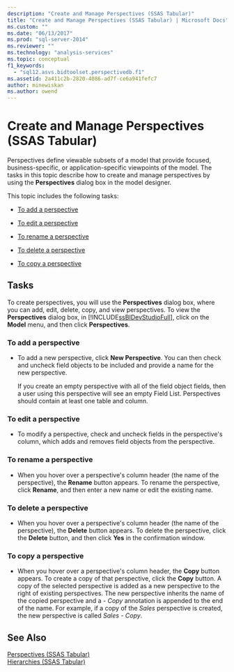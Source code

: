 ```yaml
---
description: "Create and Manage Perspectives (SSAS Tabular)"
title: "Create and Manage Perspectives (SSAS Tabular) | Microsoft Docs"
ms.custom: ""
ms.date: "06/13/2017"
ms.prod: "sql-server-2014"
ms.reviewer: ""
ms.technology: "analysis-services"
ms.topic: conceptual
f1_keywords: 
  - "sql12.asvs.bidtoolset.perspectivedb.f1"
ms.assetid: 2a411c2b-2820-4086-ad7f-ce6a941fefc7
author: minewiskan
ms.author: owend
---
```

# Create and Manage Perspectives (SSAS Tabular)
  Perspectives define viewable subsets of a model that provide focused, business-specific, or application-specific viewpoints of the model. The tasks in this topic describe how to create and manage perspectives by using the **Perspectives** dialog box in the model designer.  
  
 This topic includes the following tasks:  
  
-   [To add a perspective](#bkmk_add)  
  
-   [To edit a perspective](#bkmk_edit)  
  
-   [To rename a perspective](#bkmk_rename)  
  
-   [To delete a perspective](#bkmk_delete)  
  
-   [To copy a perspective](#bkmk_copy)  
  
## Tasks  
 To create perspectives, you will use the **Perspectives** dialog box, where you can add, edit, delete, copy, and view perspectives. To view the **Perspectives** dialog box, in [!INCLUDE[ssBIDevStudioFull](../../includes/ssbidevstudiofull-md.md)], click on the **Model** menu, and then click **Perspectives**.  
  
###  <a name="bkmk_add"></a> To add a perspective  
  
-   To add a new perspective, click **New Perspective**. You can then check and uncheck field objects to be included and provide a name for the new perspective.  
  
     If you create an empty perspective with all of the field object fields, then a user using this perspective will see an empty Field List. Perspectives should contain at least one table and column.  
  
###  <a name="bkmk_edit"></a> To edit a perspective  
  
-   To modify a perspective, check and uncheck fields in the perspective's column, which adds and removes field objects from the perspective.  
  
###  <a name="bkmk_rename"></a> To rename a perspective  
  
-   When you hover over a perspective's column header (the name of the perspective), the **Rename** button appears. To rename the perspective, click **Rename**, and then enter a new name or edit the existing name.  
  
###  <a name="bkmk_delete"></a> To delete a perspective  
  
-   When you hover over a perspective's column header (the name of the perspective), the **Delete** button appears. To delete the perspective, click the **Delete** button, and then click **Yes** in the confirmation window.  
  
###  <a name="bkmk_copy"></a> To copy a perspective  
  
-   When you hover over a perspective's column header, the **Copy** button appears. To create a copy of that perspective, click the **Copy** button. A copy of the selected perspective is added as a new perspective to the right of existing perspectives. The new perspective inherits the name of the copied perspective and a *- Copy* annotation is appended to the end of the name. For example, if a copy of the *Sales* perspective is created, the new perspective is called *Sales - Copy*.  
  
## See Also  
 [Perspectives &#40;SSAS Tabular&#41;](perspectives-ssas-tabular.md)   
 [Hierarchies &#40;SSAS Tabular&#41;](hierarchies-ssas-tabular.md)  
  
  
